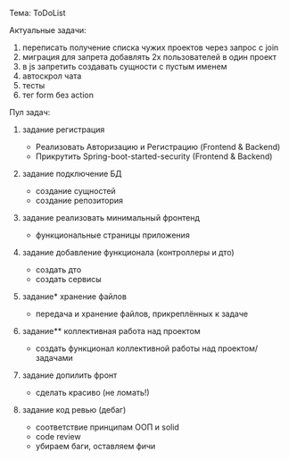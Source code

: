 Тема: ToDoList

Актуальные задачи:
1.  переписать получение списка чужих проектов через запрос с join
2.  миграция для запрета добавлять 2х пользователей в один проект
3.  в js запретить создавать сущности с пустым именем
4.  автоскрол чата
5.  тесты
6.  тег form без action


Пул задач:
1.  задание регистрация
      * Реализовать Авторизацию и Регистрацию (Frontend & Backend)  
      * Прикрутить Spring-boot-started-security (Frontend & Backend)


2.  задание подключение БД
      * создание сущностей
      * создание репозитория


3.  задание реализовать минимальный фронтенд
      * функциональные страницы приложения


4.  задание добавление функционала (контроллеры и дто)
      * создать дто
      * создать сервисы

5.  задание* хранение файлов
      * передача и хранение файлов, прикреплённых к задаче


6.  задание** коллективная работа над проектом
      * создать функционал коллективной работы над проектом/задачами


7.  задание допилить фронт
      * сделать красиво (не ломать!)


8.  задание код ревью (дебаг)
      * соответствие принципам ООП и solid
      * code review
      * убираем баги, оставляем фичи
